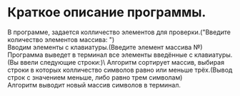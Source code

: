 # Краткое описание программы.
В программе, задается колличество элементов для проверки.("Введите количество элементов массива: ")\
Вводим элементы с клавиатуры.(Введите элемент массива №)\
Программа выведет в терминал все элементы введённые с клавиатуры.(Вы ввели следующие строки:)\ 
Алгоритм сортирует массив, выбирая строки в которых колличество символов равно или меньше трёх.(Вывод строк с значением меньше, либо равно трем символам)\
Алгоритм выводит новый массив символов в терминал.
